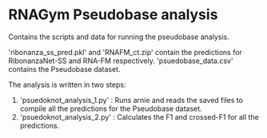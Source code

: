 # RNAGym Pseudobase analysis

Contains the scripts and data for running the pseudobase analysis.

'ribonanza_ss_pred.pkl' and 'RNAFM_ct.zip' contain the predictions for RibonanzaNet-SS and RNA-FM respectively.
'psuedobase_data.csv' contains the Pseudobase dataset.

The analysis is written in two steps:
1. 'psuedoknot_analysis_1.py' : Runs arnie and reads the saved files to compile all the predictions for the Pseudobase dataset.
2. 'psuedoknot_analysis_2.py' : Calculates the F1 and crossed-F1 for all the predictions.
